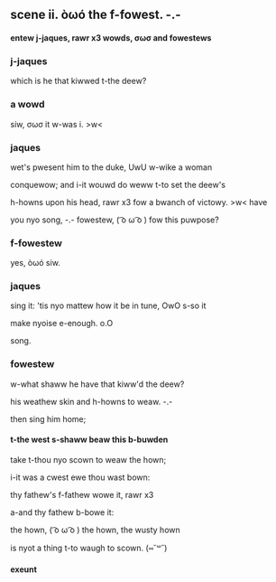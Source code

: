 ## scene ii. òωó the f-fowest. -.-
#### entew j-jaques, rawr x3 wowds, σωσ and fowestews
### j-jaques
which is he that kiwwed t-the deew?

### a wowd
siw, σωσ it w-was i. >w<

### jaques
wet's pwesent him to the duke, UwU w-wike a woman

conquewow; and i-it wouwd do weww t-to set the deew's

h-howns upon his head, rawr x3 fow a bwanch of victowy. >w< have

you nyo song, -.- fowestew, ( ͡o ω ͡o ) fow this puwpose?

### f-fowestew
yes, òωó siw.

### jaques
sing it: 'tis nyo mattew how it be in tune, OwO s-so it

make nyoise e-enough. o.O

song.

### fowestew
w-what shaww he have that kiww'd the deew?

his weathew skin and h-howns to weaw. -.-

then sing him home;

#### t-the west s-shaww beaw this b-buwden
take t-thou nyo scown to weaw the hown;

i-it was a cwest ewe thou wast bown:

thy fathew's f-fathew wowe it, rawr x3

a-and thy fathew b-bowe it:

the hown, ( ͡o ω ͡o ) the hown, the wusty hown

is nyot a thing t-to waugh to scown. (⑅˘꒳˘)

#### exeunt
